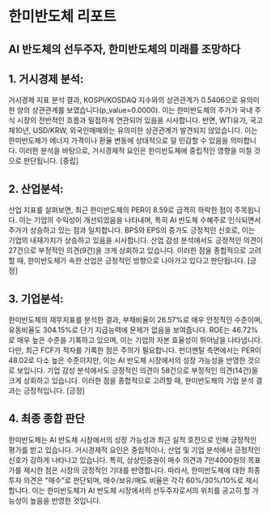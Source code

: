 # 한미반도체 리포트
## AI 반도체의 선두주자, 한미반도체의 미래를 조망하다

## 1. 거시경제 분석:
거시경제 지표 분석 결과, KOSPI/KOSDAQ 지수와의 상관관계가 0.5406으로 유의미한 양의 상관관계를 보였습니다(p_value=0.0000). 이는 한미반도체의 주가가 국내 주식 시장의 전반적인 흐름과 밀접하게 연관되어 있음을 시사합니다. 반면, WTI유가, 국고채10년, USD/KRW, 외국인매매와는 유의미한 상관관계가 발견되지 않았습니다. 이는 한미반도체가 에너지 가격이나 환율 변동에 상대적으로 덜 민감할 수 있음을 의미합니다. 이러한 분석을 바탕으로, 거시경제적 요인은 한미반도체에 중립적인 영향을 미칠 것으로 판단됩니다. [중립]

## 2. 산업분석:
산업 지표를 살펴보면, 최근 한미반도체의 PER이 8.59로 급격히 하락한 점이 주목됩니다. 이는 기업의 수익성이 개선되었음을 나타내며, 특히 AI 반도체 수혜주로 인식되면서 주가가 상승하고 있는 점과 일치합니다. BPS와 EPS의 증가도 긍정적인 신호로, 이는 기업의 내재가치가 상승하고 있음을 시사합니다. 산업 감성 분석에서도 긍정적인 의견이 27건으로 부정적인 의견(9건)을 크게 상회하고 있습니다. 이러한 점을 종합적으로 고려할 때, 한미반도체가 속한 산업은 긍정적인 방향으로 나아가고 있다고 판단됩니다. [긍정]

## 3. 기업분석:
한미반도체의 재무지표를 분석한 결과, 부채비율이 26.57%로 매우 안정적인 수준이며, 유동비율도 304.15%로 단기 지급능력에 문제가 없음을 보여줍니다. ROE는 46.72%로 매우 높은 수준을 기록하고 있으며, 이는 기업의 자본 효율성이 뛰어남을 나타냅니다. 다만, 최근 FCF가 적자를 기록한 점은 주의가 필요합니다. 펀더멘탈 측면에서는 PER이 48.02로 다소 높은 수준이지만, 이는 AI 반도체 시장에서의 성장 가능성을 반영한 것으로 보입니다. 기업 감성 분석에서도 긍정적인 의견이 58건으로 부정적인 의견(14건)을 크게 상회하고 있습니다. 이러한 점을 종합적으로 고려할 때, 한미반도체의 기업 분석 결과는 긍정적입니다. [긍정]

## 4. 최종 종합 판단
한미반도체는 AI 반도체 시장에서의 성장 가능성과 최근 실적 호전으로 인해 긍정적인 평가를 받고 있습니다. 거시경제적 요인은 중립적이나, 산업 및 기업 분석에서 긍정적인 신호가 강하게 나타나고 있습니다. 특히, 상상인증권이 매수 의견과 7만4000원의 목표가를 제시한 점은 시장의 긍정적인 기대를 반영합니다. 따라서, 한미반도체에 대한 최종 투자 의견은 "매수"로 판단되며, 매수/보유/매도 비율은 각각 60%/30%/10%로 제시합니다. 이는 한미반도체가 AI 반도체 시장에서의 선두주자로서의 위치를 공고히 할 가능성이 높음을 반영한 것입니다.